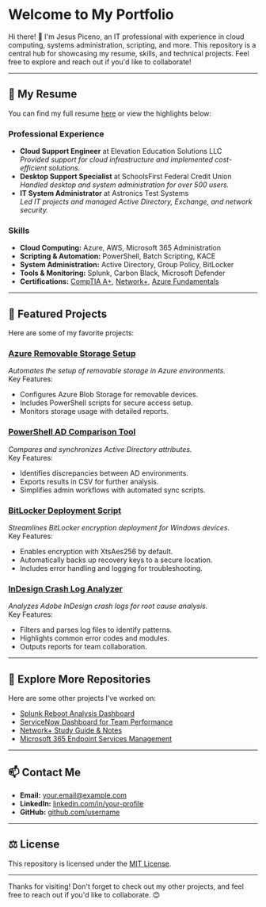 # Welcome to My Portfolio

Hi there! 👋 I'm Jesus Piceno, an IT professional with experience in cloud computing, systems administration, scripting, and more. This repository is a central hub for showcasing my resume, skills, and technical projects. Feel free to explore and reach out if you'd like to collaborate!

---

## 📜 My Resume

You can find my full resume [here](https://github.com/username/resume.pdf) or view the highlights below:

### Professional Experience
- **Cloud Support Engineer** at Elevation Education Solutions LLC  
  *Provided support for cloud infrastructure and implemented cost-efficient solutions.*
- **Desktop Support Specialist** at SchoolsFirst Federal Credit Union  
  *Handled desktop and system administration for over 500 users.*
- **IT System Administrator** at Astronics Test Systems  
  *Led IT projects and managed Active Directory, Exchange, and network security.*

### Skills
- **Cloud Computing:** Azure, AWS, Microsoft 365 Administration  
- **Scripting & Automation:** PowerShell, Batch Scripting, KACE  
- **System Administration:** Active Directory, Group Policy, BitLocker  
- **Tools & Monitoring:** Splunk, Carbon Black, Microsoft Defender  
- **Certifications:** [CompTIA A+](link-to-certificate), [Network+](link-to-certificate), [Azure Fundamentals](link-to-certificate)

---

## 🚀 Featured Projects

Here are some of my favorite projects:

### [Azure Removable Storage Setup](https://github.com/username/azure-removable-storage-setup)
*Automates the setup of removable storage in Azure environments.*  
Key Features:
- Configures Azure Blob Storage for removable devices.
- Includes PowerShell scripts for secure access setup.
- Monitors storage usage with detailed reports.

### [PowerShell AD Comparison Tool](https://github.com/username/powershell-ad-comparison)
*Compares and synchronizes Active Directory attributes.*  
Key Features:
- Identifies discrepancies between AD environments.
- Exports results in CSV for further analysis.
- Simplifies admin workflows with automated sync scripts.

### [BitLocker Deployment Script](https://github.com/username/bitlocker-deployment)
*Streamlines BitLocker encryption deployment for Windows devices.*  
Key Features:
- Enables encryption with XtsAes256 by default.
- Automatically backs up recovery keys to a secure location.
- Includes error handling and logging for troubleshooting.

### [InDesign Crash Log Analyzer](https://github.com/username/indesign-crash-log-analyzer)
*Analyzes Adobe InDesign crash logs for root cause analysis.*  
Key Features:
- Filters and parses log files to identify patterns.
- Highlights common error codes and modules.
- Outputs reports for team collaboration.

---

## 🔗 Explore More Repositories

Here are some other projects I’ve worked on:

- [Splunk Reboot Analysis Dashboard](https://github.com/username/splunk-reboot-analysis)
- [ServiceNow Dashboard for Team Performance](https://github.com/username/servicenow-dashboard)
- [Network+ Study Guide & Notes](https://github.com/username/networkplus-study-guide)
- [Microsoft 365 Endpoint Services Management](https://github.com/username/m365-endpoint-services)

---

## 📫 Contact Me

- **Email:** [your.email@example.com](mailto:your.email@example.com)  
- **LinkedIn:** [linkedin.com/in/your-profile](https://linkedin.com/in/your-profile)  
- **GitHub:** [github.com/username](https://github.com/username)

---

## ⚖️ License

This repository is licensed under the [MIT License](LICENSE).

---

Thanks for visiting! Don't forget to check out my other projects, and feel free to reach out if you'd like to collaborate. 😊
